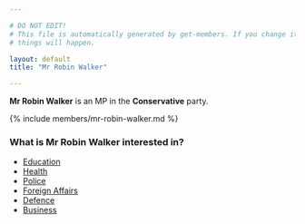 ```yaml
---

# DO NOT EDIT!
# This file is automatically generated by get-members. If you change it, bad
# things will happen.

layout: default
title: "Mr Robin Walker"

---
```


**Mr Robin Walker** is an MP in the **Conservative** party.

{% include members/mr-robin-walker.md %}

### What is Mr Robin Walker interested in?


* [Education](/interests/education.html)
* [Health](/interests/health.html)
* [Police](/interests/police.html)
* [Foreign Affairs](/interests/foreign-affairs.html)
* [Defence](/interests/defence.html)
* [Business](/interests/business.html)
